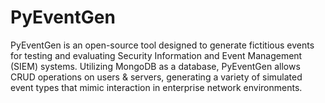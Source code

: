 # PyEventGen
PyEventGen is an open-source tool designed to generate fictitious events for testing and evaluating Security Information and Event Management (SIEM) systems. Utilizing MongoDB as a database, PyEventGen allows CRUD operations on users &amp; servers, generating a variety of simulated event types that mimic interaction in enterprise network environments.
